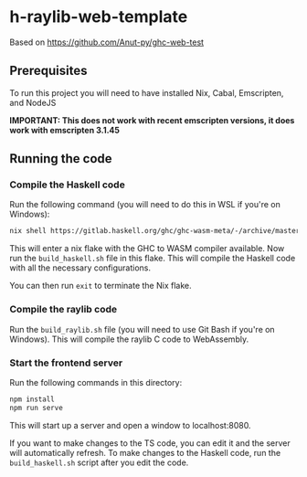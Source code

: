 # h-raylib-web-template

Based on https://github.com/Anut-py/ghc-web-test

## Prerequisites

To run this project you will need to have installed Nix, Cabal, Emscripten, and NodeJS

**IMPORTANT: This does not work with recent emscripten versions, it does work with emscripten 3.1.45**

## Running the code

### Compile the Haskell code

Run the following command (you will need to do this in WSL if you're on Windows):

```sh
nix shell https://gitlab.haskell.org/ghc/ghc-wasm-meta/-/archive/master/ghc-wasm-meta-master.tar.gz --extra-experimental-features nix-command --extra-experimental-features flakes
```

This will enter a nix flake with the GHC to WASM compiler available. Now run
the `build_haskell.sh` file in this flake. This will compile the Haskell code
with all the necessary configurations.

You can then run `exit` to terminate the Nix flake.

### Compile the raylib code

Run the `build_raylib.sh` file (you will need to use Git Bash if you're on
Windows). This will compile the raylib C code to WebAssembly.

### Start the frontend server

Run the following commands in this directory:

```sh
npm install
npm run serve
```

This will start up a server and open a window to localhost:8080.

If you want to make changes to the TS code, you can edit it and the server will automatically refresh. To make changes to the Haskell code, run the `build_haskell.sh` script after you edit the code.
